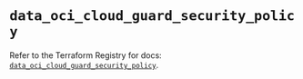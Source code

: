 # `data_oci_cloud_guard_security_policy`

Refer to the Terraform Registry for docs: [`data_oci_cloud_guard_security_policy`](https://registry.terraform.io/providers/oracle/oci/7.19.0/docs/data-sources/cloud_guard_security_policy).
